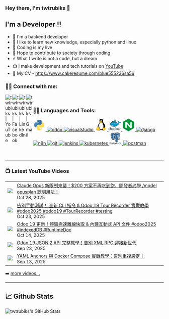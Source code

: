 ### Hey there, I'm twtrubiks 👋

## I'm a Developer !!

- 🔭 I'm a backend developer
- 🌱 I like to learn new knowledge, especially python and linux
- 👯 Coding is my live
- 🥅 Hope to contribute to society through coding
- ⚡  What I write is not a code, but a dream
- 📺 I make development and tech tutorials on [YouTube](https://www.youtube.com/user/blue524326)
- 🔭 My CV - https://www.cakeresume.com/blue555236sa56

### 🙋‍♂️ Connect with me:

[<img align="left" alt="twtrubiks | YouTube" width="22px" src="https://cdn.jsdelivr.net/npm/simple-icons@v3/icons/youtube.svg" />][youtube]
[<img align="left" alt="twtrubiks | Facebook" width="22px" src="https://cdn.jsdelivr.net/npm/simple-icons@v3/icons/facebook.svg" />][facebook]
[<img align="left" alt="twtrubiks | LinkedIn" width="22px" src="https://cdn.jsdelivr.net/npm/simple-icons@v3/icons/linkedin.svg" />][linkedin]
[<img align="left" alt="twtrubiks | Gmail" width="22px" src="https://cdn.jsdelivr.net/npm/simple-icons@v3/icons/gmail.svg" />][gmail]

<br />

### 👨‍💻 Languages and Tools:

<p align="left"> <a href="https://www.python.org" target="_blank"> <img src="https://raw.githubusercontent.com/devicons/devicon/master/icons/python/python-original.svg" alt="python" width="40" height="40"/> <a href="https://www.odoo.com/" target="_blank"> <img src="https://upload.wikimedia.org/wikipedia/commons/thumb/5/50/Odoo_logo.svg/320px-Odoo_logo.svg.png" alt="odoo" width="65" height="40"/> </a> <a href="https://code.visualstudio.com/" target="_blank"> <img src="https://upload.wikimedia.org/wikipedia/commons/thumb/9/9a/Visual_Studio_Code_1.35_icon.svg/240px-Visual_Studio_Code_1.35_icon.svg.png" alt="visualstudio" width="40" height="40"/> </a> <a href="https://www.linux.org/" target="_blank"> <img src="https://raw.githubusercontent.com/devicons/devicon/master/icons/linux/linux-original.svg" alt="linux" width="40" height="40"/> <a href="https://www.docker.com/" target="_blank"> <img src="https://raw.githubusercontent.com/devicons/devicon/master/icons/docker/docker-original-wordmark.svg" alt="docker" width="40" height="40"/> </a> </a> <a href="https://www.nginx.com" target="_blank"> <img src="https://raw.githubusercontent.com/devicons/devicon/master/icons/nginx/nginx-original.svg" alt="nginx" width="40" height="40"/> </a> </a> <a href="https://www.djangoproject.com/" target="_blank"> <img src="https://upload.wikimedia.org/wikipedia/commons/7/75/Django_logo.svg" alt="django" width="40" height="40"/> </a> <a href="[https://flask.palletsprojects.com/](https://upload.wikimedia.org/wikipedia/commons/5/53/N8n-logo-new.svg)" target="_blank"> <img src="https://upload.wikimedia.org/wikipedia/commons/5/53/N8n-logo-new.svg" alt="n8n" width="40" height="40"/> </a> <a href="https://git-scm.com/" target="_blank"> <img src="https://www.vectorlogo.zone/logos/git-scm/git-scm-icon.svg" alt="git" width="40" height="40"/> </a> <a href="https://www.jenkins.io" target="_blank"> <img src="https://www.vectorlogo.zone/logos/jenkins/jenkins-icon.svg" alt="jenkins" width="40" height="40"/> </a> <a href="https://kubernetes.io" target="_blank"> <img src="https://www.vectorlogo.zone/logos/kubernetes/kubernetes-icon.svg" alt="kubernetes" width="40" height="40"/> </a> <a href="https://www.postgresql.org" target="_blank"> <img src="https://raw.githubusercontent.com/devicons/devicon/master/icons/postgresql/postgresql-original-wordmark.svg" alt="postgresql" width="40" height="40"/> </a> <a href="https://postman.com" target="_blank"> <img src="https://www.vectorlogo.zone/logos/getpostman/getpostman-icon.svg" alt="postman" width="40" height="40"/> </a> </p>

<br />

---

### 📺 Latest YouTube Videos

<table>
    <tbody>
<!-- YOUTUBE:START --><tr><td><a href="https://www.youtube.com/watch?v=aJ0VtSOvkhM"><img width="140px" src="https://i.ytimg.com/vi/aJ0VtSOvkhM/mqdefault.jpg"></a></td>
<td><a href="https://www.youtube.com/watch?v=aJ0VtSOvkhM">Claude Opus 新限制來襲！$200 方案不再吃到飽，開發者必學 /model opusplan 聰明用法！</a><br/>Oct 28, 2025</td></tr>
<tr><td><a href="https://www.youtube.com/watch?v=2W3YPz47oLs"><img width="140px" src="https://i.ytimg.com/vi/2W3YPz47oLs/mqdefault.jpg"></a></td>
<td><a href="https://www.youtube.com/watch?v=2W3YPz47oLs">告別手動測試！ 全新 CLI 指令 &amp; Odoo 19 Tour Recorder 實戰教學 #odoo2025 #odoo19 #TourRecorder #testing</a><br/>Oct 23, 2025</td></tr>
<tr><td><a href="https://www.youtube.com/watch?v=ckEHImNHxL4"><img width="140px" src="https://i.ytimg.com/vi/ckEHImNHxL4/mqdefault.jpg"></a></td>
<td><a href="https://www.youtube.com/watch?v=ckEHImNHxL4">Odoo 19 更新！體驗極速離線快取 &amp; 內建互動式 API 文件 #odoo2025 #indexedDB #RuntimeDoc</a><br/>Oct 14, 2025</td></tr>
<tr><td><a href="https://www.youtube.com/watch?v=edWMCN6z6nw"><img width="140px" src="https://i.ytimg.com/vi/edWMCN6z6nw/mqdefault.jpg"></a></td>
<td><a href="https://www.youtube.com/watch?v=edWMCN6z6nw">Odoo 19 JSON 2 API 完整教學！告別 XML RPC 迎接新世代</a><br/>Sep 23, 2025</td></tr>
<tr><td><a href="https://www.youtube.com/watch?v=6QSfqTymeXc"><img width="140px" src="https://i.ytimg.com/vi/6QSfqTymeXc/mqdefault.jpg"></a></td>
<td><a href="https://www.youtube.com/watch?v=6QSfqTymeXc">YAML Anchors  與 Docker Compose 實戰教學：告別重複設定！</a><br/>Sep 13, 2025</td></tr>
<!-- YOUTUBE:END -->
    </tbody>
</table>

➡️ [more videos...](https://www.youtube.com/user/blue524326)

---

## 📈 Github Stats

<p align="left">
  <img align="left" alt="twtrubiks's GitHub Stats" src="https://github-readme-stats.vercel.app/api?username=twtrubiks&show_icons=true&hide_border=true" />
</p>

[youtube]: https://www.youtube.com/user/blue524326
[linkedin]: https://www.linkedin.com/in/twtrubiks-a09330145/
[facebook]: https://www.facebook.com/TWTRubiks
[gmail]: mailto:twtrubiks@gmail.com
